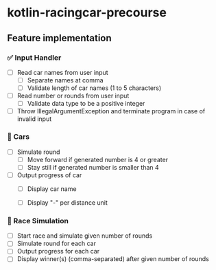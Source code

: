 # kotlin-racingcar-precourse
## Feature implementation

### ✅ Input Handler

- [ ] Read car names from user input
    - [ ] Separate names at comma
    - [ ] Validate length of car names (1 to 5 characters)
- [ ] Read number or rounds from user input
    - [ ] Validate data type to be a positive integer
- [ ] Throw IllegalArgumentException and terminate program in case of invalid input

### 🚗 Cars
- [ ] Simulate round
    - [ ] Move forward if generated number is 4 or greater
    - [ ] Stay still if generated number is smaller than 4
- [ ] Output progress of car
    - [ ] Display car name
    - [ ] Display "-" per distance unit


### 🏁 Race Simulation
- [ ] Start race and simulate given number of rounds
- [ ] Simulate round for each car
- [ ] Output progress for each car
- [ ] Display winner(s) (comma-separated) after given number of rounds
